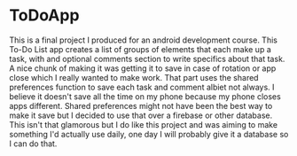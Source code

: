 # ToDoApp
This is a final project I produced for an android development course. This To-Do List app creates a list of groups of elements that each make up a task,
with and optional comments section to write specifics about that task. A nice chunk of making it was getting it to save in case of rotation or app close which I really wanted to
make work. That part uses the shared preferences function to save each task and comment albiet not always. I believe it doesn't save all the time on my phone because my phone 
closes apps different. Shared preferences might not have been the best way to make it save but I decided to use that over a firebase or other database. This isn't that glamorous
but I do like this project and was aiming to make something I'd actually use daily, one day I will probably give it a database so I can do that.
